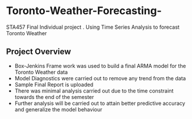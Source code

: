 # Toronto-Weather-Forecasting-
STA457 Final Individual project . Using Time Series Analysis to forecast Toronto Weather

## Project Overview
- Box-Jenkins Frame work was used to build a final ARMA model for the Toronto Weather data
- Model Diagnostics were carried out to remove any trend from the data
- Sample Final Report is uploaded
- There was minimal analysis carried out due to the time constraint towards the end of the semester
- Further analysis will be carried out to attain better predictive accuracy and generalize the model behaviour

